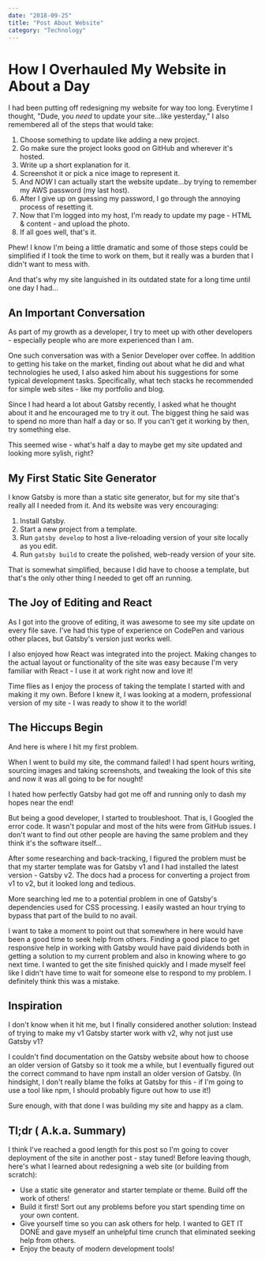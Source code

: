 ```yaml
---
date: "2018-09-25"
title: "Post About Website"
category: "Technology"
---
```


#  How I Overhauled My Website in About a Day

I had been putting off redesigning my website for way too long. Everytime I thought, "Dude, you *need* to update your site...like yesterday," I also remembered all of the steps that would take:

1. Choose something to update like adding a new project.
1. Go make sure the project looks good on GitHub and wherever it's hosted.
1. Write up a short explanation for it.
1. Screenshot it or pick a nice image to represent it.
1. And *NOW* I can actually start the website update...by trying to remember my AWS password (my last host).
1. After I give up on guessing my password, I go through the annoying process of resetting it.
1. Now that I'm logged into my host, I'm ready to update my page - HTML & content - and upload the photo.
1. If all goes well, that's it.

Phew! I know I'm being a little dramatic and some of those steps could be simplified if I took the time to work on them, but it really was a burden that I didn't want to mess with.

And that's why my site languished in its outdated state for a long time until one day I had...

## An Important Conversation

As part of my growth as a developer, I try to meet up with other developers - especially people who are more experienced than I am.

One such conversation was with a Senior Developer over coffee. In addition to getting his take on the market, finding out about what he did and what technologies he used, I also asked him about his suggestions for some typical development tasks. Specifically, what tech stacks he recommended for simple web sites - like my portfolio and blog.

Since I had heard a lot about Gatsby recently, I asked what he thought about it and he encouraged me to try it out. The biggest thing he said was to spend no more than half a day or so. If you can't get it working by then, try something else.

This seemed wise - what's half a day to maybe get my site updated and looking more sylish, right?

## My First Static Site Generator 

I know Gatsby is more than a static site generator, but for my site that's really all I needed from it. And its website was very encouraging:

1. Install Gatsby.
1. Start a new project from a template.
1. Run `gatsby develop` to host a live-reloading version of your site locally as you edit.
1. Run `gatsby build` to create the polished, web-ready version of your site.

That is somewhat simplified, because I did have to choose a template, but that's the only other thing I needed to get off an running.

## The Joy of Editing and React

As I got into the groove of editing, it was awesome to see my site update on every file save. I've had this type of experience on CodePen and various other places, but Gatsby's version just works well.

I also enjoyed how React was integrated into the project. Making changes to the actual layout or functionality of the site was easy because I'm very familiar with React - I use it at work right now and love it!

Time flies as I enjoy the process of taking the template I started with and making it my own. Before I knew it, I was looking at a modern, professional version of my site - I was ready to show it to the world!

## The Hiccups Begin

And here is where I hit my first problem.

When I went to build my site, the command failed! I had spent hours writing, sourcing images and taking screenshots, and tweaking the look of this site and now it was all going to be for nought!

I hated how perfectly Gatsby had got me off and running only to dash my hopes near the end!

But being a good developer, I started to troubleshoot. That is, I Googled the error code. It wasn't popular and most of the hits were from GitHub issues. I don't want to find out other people are having the same problem and they think it's the software itself...

After some researching and back-tracking, I figured the problem must be that my starter template was for Gatsby v1 and I had installed the latest version - Gatsby v2. The docs had a process for converting a project from v1 to v2, but it looked long and tedious.

More searching led me to a potential problem in one of Gatsby's dependencies used for CSS processing. I easily wasted an hour trying to bypass that part of the build to no avail.

I want to take a moment to point out that somewhere in here would have been a good time to seek help from others. Finding a good place to get responsive help in working with Gatsby would have paid dividends both in getting a solution to my current problem and also in knowing where to go next time. I wanted to get the site finished quickly and I made myself feel like I didn't have time to wait for someone else to respond to my problem. I definitely think this was a mistake.

## Inspiration

I don't know when it hit me, but I finally considered another solution: Instead of trying to make my v1 Gatsby starter work with v2, why not just use Gatsby v1?

I couldn't find documentation on the Gatsby website about how to choose an older version of Gatsby so it took me a while, but I eventually figured out the correct command to have npm install an older version of Gatsby. (In hindsight, I don't really blame the folks at Gatsby for this - if I'm going to use a tool like npm, I should probably figure out how to use it!)

Sure enough, with that done I was building my site and happy as a clam.

## Tl;dr ( A.k.a. Summary)
I think I've reached a good length for this post so I'm going to cover deployment of the site in another post - stay tuned! Before leaving though, here's what I learned about redesigning a web site (or building from scratch):

* Use a static site generator and starter template or theme. Build off the work of others!
* Build it first! Sort out any problems before you start spending time on your own content.
* Give yourself time so you can ask others for help. I wanted to GET IT DONE and gave myself an unhelpful time crunch that eliminated seeking help from others.
* Enjoy the beauty of modern development tools!
